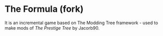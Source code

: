 # The Formula (fork)

It is an incremental game based on The Modding Tree framework - used to make mods of *The Prestige Tree* by Jacorb90. 
